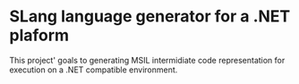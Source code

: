 # SLang language generator for a .NET plaform

This project' goals to generating MSIL intermidiate code representation for execution on a .NET compatible environment.

